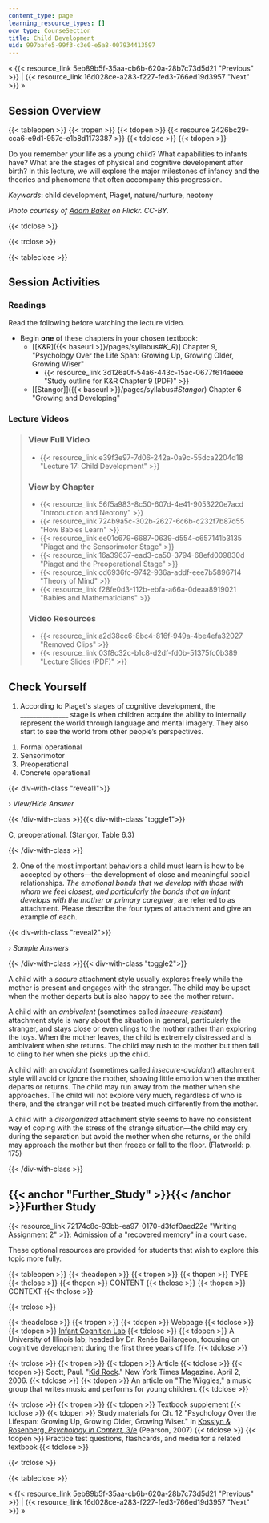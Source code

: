 ```yaml
---
content_type: page
learning_resource_types: []
ocw_type: CourseSection
title: Child Development
uid: 997bafe5-99f3-c3e0-e5a8-007934413597
---
```


« {{< resource_link 5eb89b5f-35aa-cb6b-620a-28b7c73d5d21 "Previous" >}} | {{< resource_link 16d028ce-a283-f227-fed3-766ed19d3957 "Next" >}} »

Session Overview
----------------

{{< tableopen >}}
{{< tropen >}}
{{< tdopen >}}
{{< resource 2426bc29-cca6-e9d1-957e-e1b8d1173387 >}}
{{< tdclose >}}
{{< tdopen >}}


Do you remember your life as a young child? What capabilities to infants have? What are the stages of physical and cognitive development after birth? In this lecture, we will explore the major milestones of infancy and the theories and phenomena that often accompany this progression.

_Keywords_: child development, Piaget, nature/nurture, neotony

_Photo courtesy of [Adam Baker](http://www.flickr.com/photos/atbaker/3350580540) on Flickr. CC-BY._


{{< tdclose >}}

{{< trclose >}}

{{< tableclose >}}

Session Activities
------------------

### Readings

Read the following before watching the lecture video.

*   Begin **one** of these chapters in your chosen textbook:
    *   \[[K&R]({{< baseurl >}}/pages/syllabus#_K_R_)\] Chapter 9, "Psychology Over the Life Span: Growing Up, Growing Older, Growing Wiser"
        *   {{< resource_link 3d126a0f-54a6-443c-15ac-0677f614aeee "Study outline for K&R Chapter 9 (PDF)" >}}
    *   [\[Stangor\]]({{< baseurl >}}/pages/syllabus#_Stangor_) Chapter 6 "Growing and Developing"

### Lecture Videos

> ### View Full Video
> 
> *   {{< resource_link e39f3e97-7d06-242a-0a9c-55dca2204d18 "Lecture 17: Child Development" >}}
> 
> ### View by Chapter
> 
> *   {{< resource_link 56f5a983-8c50-607d-4e41-9053220e7acd "Introduction and Neotony" >}}
> *   {{< resource_link 724b9a5c-302b-2627-6c6b-c232f7b87d55 "How Babies Learn" >}}
> *   {{< resource_link ee01c679-6687-0639-d554-c657141b3135 "Piaget and the Sensorimotor Stage" >}}
> *   {{< resource_link 16a39637-ead3-ca50-3794-68efd009830d "Piaget and the Preoperational Stage" >}}
> *   {{< resource_link cd6936fc-9742-936a-addf-eee7b5896714 "Theory of Mind" >}}
> *   {{< resource_link f28fe0d3-112b-ebfa-a66a-0deaa8919021 "Babies and Mathematicians" >}}
> 
> ### Video Resources
> 
> *   {{< resource_link a2d38cc6-8bc4-816f-949a-4be4efa32027 "Removed Clips" >}}
> *   {{< resource_link 03f8c32c-b1c8-d2df-fd0b-51375fc0b389 "Lecture Slides (PDF)" >}}

Check Yourself
--------------

1) According to Piaget's stages of cognitive development, the \_\_\_\_\_\_\_\_\_\_\_\_\_\_\_ stage is when children acquire the ability to internally represent the world through language and mental imagery. They also start to see the world from other people’s perspectives.

1.  Formal operational
2.  Sensorimotor
3.  Preoperational
4.  Concrete operational

{{< div-with-class "reveal1">}}

› _View/Hide Answer_

{{< /div-with-class >}}{{< div-with-class "toggle1">}}

C, preoperational. (Stangor, Table 6.3)

{{< /div-with-class >}}

2) One of the most important behaviors a child must learn is how to be accepted by others—the development of close and meaningful social relationships. _The emotional bonds that we develop with those with whom we feel closest, and particularly the bonds that an infant develops with the mother or primary caregiver_, are referred to as attachment. Please describe the four types of attachment and give an example of each.

{{< div-with-class "reveal2">}}

› _Sample Answers_

{{< /div-with-class >}}{{< div-with-class "toggle2">}}

A child with a _secure_ attachment style usually explores freely while the mother is present and engages with the stranger. The child may be upset when the mother departs but is also happy to see the mother return.

A child with an _ambivalent_ (sometimes called _insecure-resistant_) attachment style is wary about the situation in general, particularly the stranger, and stays close or even clings to the mother rather than exploring the toys. When the mother leaves, the child is extremely distressed and is ambivalent when she returns. The child may rush to the mother but then fail to cling to her when she picks up the child.

A child with an _avoidant_ (sometimes called _insecure-avoidant_) attachment style will avoid or ignore the mother, showing little emotion when the mother departs or returns. The child may run away from the mother when she approaches. The child will not explore very much, regardless of who is there, and the stranger will not be treated much differently from the mother.

A child with a _disorganized_ attachment style seems to have no consistent way of coping with the stress of the strange situation—the child may cry during the separation but avoid the mother when she returns, or the child may approach the mother but then freeze or fall to the floor. (Flatworld: p. 175)

{{< /div-with-class >}}

{{< anchor "Further_Study" >}}{{< /anchor >}}Further Study
----------------------------------------------------------

{{< resource_link 72174c8c-93bb-ea97-0170-d3fdf0aed22e "Writing Assignment 2" >}}: Admission of a "recovered memory" in a court case.

These optional resources are provided for students that wish to explore this topic more fully.

{{< tableopen >}}
{{< theadopen >}}
{{< tropen >}}
{{< thopen >}}
TYPE
{{< thclose >}}
{{< thopen >}}
CONTENT
{{< thclose >}}
{{< thopen >}}
CONTEXT
{{< thclose >}}

{{< trclose >}}

{{< theadclose >}}
{{< tropen >}}
{{< tdopen >}}
Webpage
{{< tdclose >}}
{{< tdopen >}}
[Infant Cognition Lab](http://labs.psychology.illinois.edu/infantlab/)
{{< tdclose >}}
{{< tdopen >}}
A University of Illinois lab, headed by Dr. Renée Baillargeon, focusing on cognitive development during the first three years of life.
{{< tdclose >}}

{{< trclose >}}
{{< tropen >}}
{{< tdopen >}}
Article
{{< tdclose >}}
{{< tdopen >}}
Scott, Paul. "[Kid Rock](http://www.nytimes.com/2006/04/02/magazine/02wiggles.html?pagewanted=all)." New York Times Magazine. April 2, 2006.
{{< tdclose >}}
{{< tdopen >}}
An article on "The Wiggles," a music group that writes music and performs for young children.
{{< tdclose >}}

{{< trclose >}}
{{< tropen >}}
{{< tdopen >}}
Textbook supplement
{{< tdclose >}}
{{< tdopen >}}
Study materials for Ch. 12 "Psychology Over the Lifespan: Growing Up, Growing Older, Growing Wiser." In [Kosslyn & Rosenberg, _Psychology in Context_, 3/e](http://www.pearsonhighered.com/educator/product/Fundamentals-of-Psychology-in-Context/9780205507573.page) (Pearson, 2007)
{{< tdclose >}}
{{< tdopen >}}
Practice test questions, flashcards, and media for a related textbook
{{< tdclose >}}

{{< trclose >}}

{{< tableclose >}}

« {{< resource_link 5eb89b5f-35aa-cb6b-620a-28b7c73d5d21 "Previous" >}} | {{< resource_link 16d028ce-a283-f227-fed3-766ed19d3957 "Next" >}} »